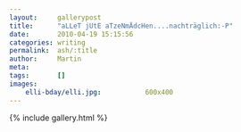 ```yaml
---
layout:     gallerypost
title:      "aLLeT jUtE aTzeNmÄdcHen....nachträglich:-P"
date:       2010-04-19 15:15:56
categories: writing
permalink:  ash/:title
author:     Martin
meta:
tags:       []
images:
    elli-bday/elli.jpg:           600x400
---
```


{% include gallery.html %}
